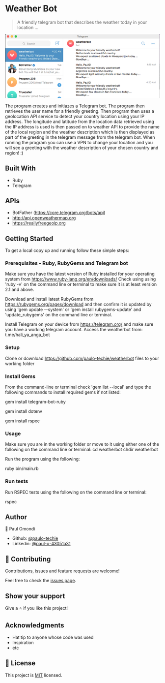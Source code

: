# Weather Bot

> A friendly telegram bot that describes the weather today in your location ...

![screenshot](./app_screenshot.png)

The program creates and initiazes a Telegram bot. The program then retrieves the user name for a friendly greeting. Then program then uses a geolocation API service to detect your country location using your IP address. The longitude and latitude from the location data retrieved using the IP address is used is then passed on to weather API to provide the name of the local region and the weather description which is then displayed as part of the greeting in the telegram message from the telegram bot. 
When running the program you can use a VPN to change your location and you will see a greeting with the weather description of your chosen country and region! :)

## Built With

- Ruby
- Telegram

## APIs

- BotFather (https://core.telegram.org/bots/api)
- http://api.openweathermap.org
- https://reallyfreegeoip.org


## Getting Started

To get a local copy up and running follow these simple steps:

### Prerequisites - Ruby, RubyGems and Telegram bot

Make sure you have the latest version of Ruby installed for your operating system from https://www.ruby-lang.org/en/downloads/
Check using using 'ruby -v' on the command line or terminal to make sure it is at least version 2.1 and above.

Download and install latest RubyGems from https://rubygems.org/pages/download and then confirm it is updated by using 'gem update --system' or 'gem install rubygems-update' and 'update_rubygems'  on the command line or terminal.

Install Telegram on your device from https://telegram.org/ and make sure you have a working telegram account. Access the weatherbot from: t.me/hali_ya_anga_bot

### Setup

Clone or download https://github.com/paulo-techie/weatherbot files to your working folder


### Install Gems

From the command-line or terminal check 'gem list --local' and type the following commands to install required gems if not listed:

gem install telegram-bot-ruby

gem install dotenv

gem install rspec


### Usage

Make sure you are in the working folder or move to it using either one of the following on the command line or terminal: 
cd weatherbot 
chdir weatherbot

Run the program using the following:

ruby bin/main.rb

### Run tests

Run RSPEC tests using the following on the command line or terminal:

rspec



## Author

👤 Paul Omondi

- Github: [@paulo-techie](https://github.com/githubhandle)
- Linkedin: [@paul-o-43051a31](https://www.linkedin.com/in/paul-o-43051a31/)


## 🤝 Contributing

Contributions, issues and feature requests are welcome!

Feel free to check the [issues page](issues/).

## Show your support

Give a ⭐️ if you like this project!

## Acknowledgments

- Hat tip to anyone whose code was used
- Inspiration
- etc

## 📝 License

This project is [MIT](lic.url) licensed.
